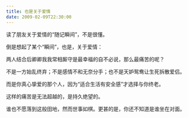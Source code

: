 ```yaml
---
title: 也是关于爱情
date: 2009-02-09T22:30:00
---
```


读了朋友关于爱情的“随记瞬间”，不是很懂。

<!--more-->

倒是想起了某个“瞬间”，也是，关于爱情：


两人结合后卿卿我我常相厮守是最幸福的自不必说，那么最痛苦的呢？


不是一方始乱终弃；不是感情不和无奈分手；也不是天妒鸳鸯让生死拆散爱侣。


而是你真心挚爱的那个人，因为“适合生活有安全感”才选择与你终老。


这样的痛苦是无法超越的，是持久绝望的。


谁也不愿落到这般田地，然而世事如棋。更甚的是，你还不知道是谁坐在对面。
